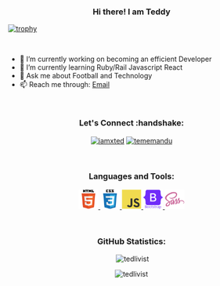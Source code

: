 ### <div align="center"> Hi there! I am Teddy </div>

<!--
**TedLivist/TedLivist** is a ✨ _special_ ✨ repository because its `README.md` (this file) appears on your GitHub profile. -->

[![trophy](https://github-profile-trophy.vercel.app/?username=TedLivist&theme=onedark)](https://github.com/TedLivist/github-profile-trophy")

<br>

- 🔭 I’m currently working on becoming an efficient Developer
- 🌱 I’m currently learning Ruby/Rail Javascript React
- 💬 Ask me about Football and Technology
- 📫 Reach me through: <a href="mailto:livistteddy@gmail.com">Email</a>

<br>

<h3 align="center">Let's Connect :handshake:</h3>
<p align="center">
  <a href="https://twitter.com/iamxted" target="blank"><img align="center" src="https://cdn.jsdelivr.net/npm/simple-icons@3.0.1/icons/twitter.svg" alt="iamxted" height="30" width="40" /></a>
  <a href="https://linkedin.com/in/tememandu" target="blank"><img align="center" src="https://cdn.jsdelivr.net/npm/simple-icons@3.0.1/icons/linkedin.svg" alt="tememandu" height="30" width="40" /></a>
</p>

<br>

<h3 align="center">Languages and Tools:</h3>
<p align="center">
  <a href="https://www.w3.org/html/" target="_blank"> <img src="https://raw.githubusercontent.com/devicons/devicon/master/icons/html5/html5-original-wordmark.svg" alt="html5" width="40" height="40"/> </a> 
  <a href="https://www.w3schools.com/css/" target="_blank"> <img src="https://raw.githubusercontent.com/devicons/devicon/master/icons/css3/css3-original-wordmark.svg" alt="css3" width="40" height="40"/> </a> 
  <a href="https://developer.mozilla.org/en-US/docs/Web/JavaScript" target="_blank"> <img src="https://raw.githubusercontent.com/devicons/devicon/master/icons/javascript/javascript-original.svg" alt="javascript" width="40" height="40"/> </a>
  <a href="https://getbootstrap.com" target="_blank"> <img src="https://raw.githubusercontent.com/devicons/devicon/master/icons/bootstrap/bootstrap-plain-wordmark.svg" alt="bootstrap" width="40" height="40"/> </a>
  <a href="https://sass-lang.com" target="_blank"> <img src="https://raw.githubusercontent.com/devicons/devicon/master/icons/sass/sass-original.svg" alt="sass" width="40" height="40"/> </a>
</p>

<br>

<h3 align="center">GitHub Statistics:</h3>

<p align="center">&nbsp;<img src="https://github-readme-stats.vercel.app/api?username=TedLivist&show_icons=true&locale=en" alt="tedlivist" /></p>

<p align="center"><img src="https://github-readme-streak-stats.herokuapp.com/?user=TedLivist&theme=radical" alt="tedlivist" /></p>
